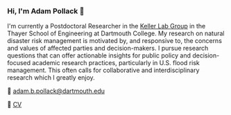 ### Hi, I'm Adam Pollack 👋

<!--
**abpoll/abpoll** is a ✨ _special_ ✨ repository because its `README.md` (this file) appears on your GitHub profile.
-->

I'm currently a Postdoctoral Researcher in the [Keller Lab Group](https://keller-lab.github.io/) in the Thayer School of Engineering at Dartmouth College. My research on natural disaster risk management is motivated by, and responsive to, the concerns and values of affected parties and decision-makers. I pursue research questions that can offer actionable insights for public policy and decision-focused academic research practices, particularly in U.S. flood risk management. This often calls for collaborative and interdisciplinary research which I greatly enjoy.

:email: adam.b.pollack@dartmouth.edu

:page_facing_up: [CV](https://abpoll.github.io/files/pdf/AdamPollackCV.pdf)

